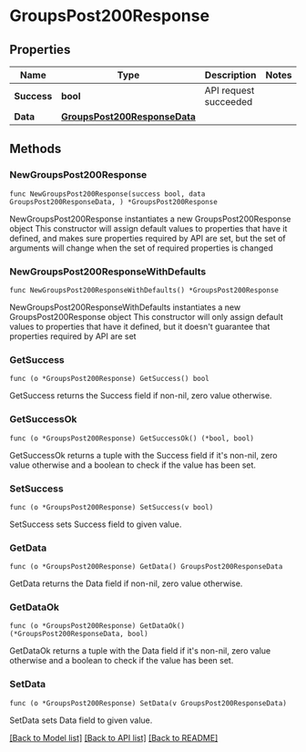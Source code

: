 # GroupsPost200Response

## Properties

Name | Type | Description | Notes
------------ | ------------- | ------------- | -------------
**Success** | **bool** | API request succeeded | 
**Data** | [**GroupsPost200ResponseData**](GroupsPost200ResponseData.md) |  | 

## Methods

### NewGroupsPost200Response

`func NewGroupsPost200Response(success bool, data GroupsPost200ResponseData, ) *GroupsPost200Response`

NewGroupsPost200Response instantiates a new GroupsPost200Response object
This constructor will assign default values to properties that have it defined,
and makes sure properties required by API are set, but the set of arguments
will change when the set of required properties is changed

### NewGroupsPost200ResponseWithDefaults

`func NewGroupsPost200ResponseWithDefaults() *GroupsPost200Response`

NewGroupsPost200ResponseWithDefaults instantiates a new GroupsPost200Response object
This constructor will only assign default values to properties that have it defined,
but it doesn't guarantee that properties required by API are set

### GetSuccess

`func (o *GroupsPost200Response) GetSuccess() bool`

GetSuccess returns the Success field if non-nil, zero value otherwise.

### GetSuccessOk

`func (o *GroupsPost200Response) GetSuccessOk() (*bool, bool)`

GetSuccessOk returns a tuple with the Success field if it's non-nil, zero value otherwise
and a boolean to check if the value has been set.

### SetSuccess

`func (o *GroupsPost200Response) SetSuccess(v bool)`

SetSuccess sets Success field to given value.


### GetData

`func (o *GroupsPost200Response) GetData() GroupsPost200ResponseData`

GetData returns the Data field if non-nil, zero value otherwise.

### GetDataOk

`func (o *GroupsPost200Response) GetDataOk() (*GroupsPost200ResponseData, bool)`

GetDataOk returns a tuple with the Data field if it's non-nil, zero value otherwise
and a boolean to check if the value has been set.

### SetData

`func (o *GroupsPost200Response) SetData(v GroupsPost200ResponseData)`

SetData sets Data field to given value.



[[Back to Model list]](../README.md#documentation-for-models) [[Back to API list]](../README.md#documentation-for-api-endpoints) [[Back to README]](../README.md)


